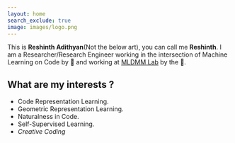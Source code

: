 ```yaml
---
layout: home
search_exclude: true
image: images/logo.png
---
```



This is **Reshinth Adithyan**(Not the below art), you can call me **Reshinth**. I am a Researcher/Research Engineer working in the intersection of Machine Learning on Code by 🔆 and 
working at <a href="https://sites.google.com/view/mldmm-lab/home">MLDMM Lab</a> by the 🌌. 
  

## What are my interests ? 
- Code Representation Learning.   
- Geometric Representation Learning.   
- Naturalness in Code. 
- Self-Supervised Learning.
- _Creative Coding_
